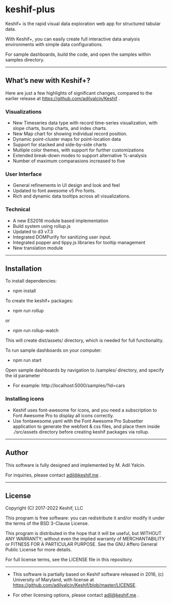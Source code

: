 # keshif-plus

Keshif+ is the rapid visual data exploration web app for structured tabular data.

With Keshif+, you can easily create full interactive data analysis environments with simple data configurations.

For sample dashboards, build the code, and open the samples within samples directory.

----

## What’s new with Keshif+?

Here are just a few highlights of significant changes, compared to the earlier release at https://github.com/adilyalcin/Keshif .

### Visualizations
- New Timeseries data type with record time-series visualization, with slope charts, bump charts, and index charts.
- New Map chart for showing individual record position.
- Dynamic point-cluster maps for point-location data
- Support for stacked and side-by-side charts
- Multiple color themes, with support for further customizations
- Extended break-down modes to support alternative %-analysis
- Number of maximum comparasions increased to five

### User Interface
- General refinements in UI design and look and feel
- Updated to font awesome v5 Pro fonts.
- Rich and dynamic data tooltips across all visualizations.

### Technical
- A new ES2016 module based implementation
- Build system using rollup.js
- Updated to d3 v7.3
- Integrated DOMPurify for sanitizing user input.
- Integrated popper and tippy.js libraries for tooltip management
- New translation module

----

## Installation

To install dependencies:
- npm install

To create the keshif+ packages:
- npm run rollup

or

- npm run rollup-watch 

This will create dist/assets/ directory, which is needed for full functionality.

To run sample dashboards on your computer:

- npm run start

Open sample dashboards by navigation to /samples/ directory, and specify the id parameter

- For example: http://localhost:5000/samples/?id=cars

### Installing icons

- Keshif uses font-awesome for icons, and you need a subscription to Font Awesome Pro to display all icons correctly.
- Use fontawesome.yaml with the Font Awesome Pro Subsetter application to generate the webfont & css files, and place them inside ./src/assets directory before creating keshif packages via rollup.

---

## Author

This software is fully designed and implemented by M. Adil Yalcin.

For inquiries, please contact adil@keshif.me .

---

## License

Copyright (C) 2017-2022 Keshif, LLC

This program is free software: you can redistribute it and/or modify
it under the terms of the BSD 3-Clause License.

This program is distributed in the hope that it will be useful,
but WITHOUT ANY WARRANTY; without even the implied warranty of
MERCHANTABILITY or FITNESS FOR A PARTICULAR PURPOSE.  See the
GNU Affero General Public License for more details.

For full license terms, see the LICENSE file in this repository.

---

- This software is partially based on Keshif software released in 2016, (c) University of Maryland, with license at https://github.com/adilyalcin/Keshif/blob/master/LICENSE.

- For other licensing options, please contact adil@keshif.me .
